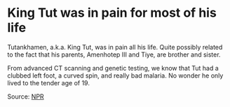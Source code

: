 # King Tut was in pain for most of his life

Tutankhamen, a.k.a. King Tut, was in pain all his life. Quite possibly related to the fact that his parents, Amenhotep III and Tiye, are brother and sister.

From advanced CT scanning and genetic testing, we know that Tut had a clubbed left foot, a curved spin, and really bad malaria. No wonder he only lived to the tender age of 19.

Source: [NPR](https://www.npr.org/2010/02/16/123781211/frail-and-sickly-king-tut-suffered-through-life)